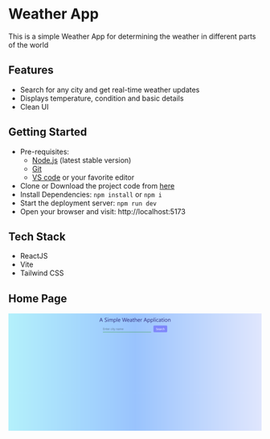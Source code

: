 # Weather App

This is a simple Weather App for determining the weather in different parts of the world

## Features

-   Search for any city and get real-time weather updates
-   Displays temperature, condition and basic details
-   Clean UI

## Getting Started

-   Pre-requisites:
    -   [Node.js](https://nodejs.org) (latest stable version)
    -   [Git](https://git-scm.com/downloads)
    -   [VS code](https://code.visualstudio.com/download) or your favorite editor
-   Clone or Download the project code from [here](https://github.com/SivaKrishna6745/Weather-App)
-   Install Dependencies:
    `npm install`
    or
    `npm i`
-   Start the deployment server:
    `npm run dev`
-   Open your browser and visit:
    http://localhost:5173

## Tech Stack

-   ReactJS
-   Vite
-   Tailwind CSS

## Home Page

![alt text](image.png)
